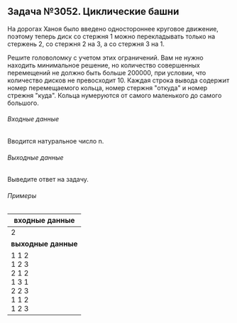 ## Задача №3052. Циклические башни

На дорогах Ханоя было введено одностороннее круговое движение, поэтому теперь диск со стержня 1 можно перекладывать только на стержень 2, со стержня 2 на 3, а со стержня 3 на 1.

Решите головоломку с учетом этих ограничений. Вам не нужно находить минимальное решение, но количество совершенных перемещений не должно быть больше 200000, при условии, что количество дисков не превосходит 10.
Каждая строка вывода содержит номер перемещаемого кольца, номер стержня "откуда" и номер стрежня "куда". Кольца нумеруются от самого маленького до самого большого.


###### Входные данные
Вводится натуральное число n.

###### Выходные данные
Выведите ответ на задачу.

###### Примеры

|входные данные |
| ------------ |
| 2 <br /> |
| **выходные данные** |
|  1 1 2 <br /> 1 2 3 <br /> 2 1 2 <br /> 1 3 1 <br /> 2 2 3 <br /> 1 1 2 <br /> 1 2 3  |

